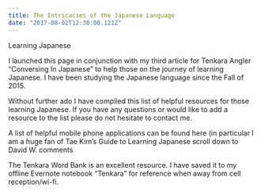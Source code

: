 ```yaml
---
title: The Intricacies of the Japanese Language
date: "2017-08-02T12:30:00.121Z"
---
```

<p class="">Learning Japanese</p>

<p class="">I launched this page in conjunction with my third article for Tenkara Angler “Conversing In Japanese” to help those on the journey of learning Japanese. I have been studying the Japanese language since the Fall of 2015.</p>

<p class="">Without further ado I have compiled this list of helpful resources for those learning Japanese. If you have any questions or would like to add a resource to the list please do not hesitate to contact me.</p>

<p class="">A list of helpful mobile phone applications can be found here (in particular I am a huge fan of Tae Kim’s Guide to Learning Japanese scroll down to David W. comments</p>

<p class="">The Tenkara Word Bank is an excellent resource. I have saved it to my offline Evernote notebook “Tenkara” for reference when away from cell reception/wi-fi.</p>